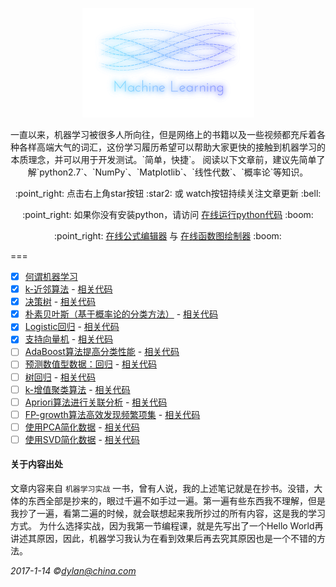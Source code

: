<p align="center">
      <img src="imgs/logo.png" width="275px" height="175px" />
</p>
<p align="center">
一直以来，机器学习被很多人所向往，但是网络上的书籍以及一些视频都充斥着各种各样高端大气的词汇，这份学习履历希望可以帮助大家更快的接触到机器学习的本质理念，并可以用于开发测试。`简单，快捷`。
阅读以下文章前，建议先简单了解`python2.7`、`NumPy`、`Matplotlib`、`线性代数`、`概率论`等知识。
</p>

<p align="center">
:point_right: 点击右上角star按钮 :star2: 或 watch按钮持续关注文章更新 :bell:
</p>

<p align="center">
:point_right: 如果你没有安装python，请访问 <a href="https://www.tutorialspoint.com/execute_python_online.php">在线运行python代码</a> :boom:
</p>

<p align="center">
:point_right: <a href="http://www.hostmath.com">在线公式编辑器</a> 与 <a href="https://www.desmos.com">在线函数图绘制器</a> :boom:
</p>

===

- [x] [何谓机器学习](posts/about.md)
- [x] [k-近邻算法](posts/kNN.md)
      - [相关代码](k-algorithm/kNN.py)
- [x] [决策树](posts/tree.md)
      - [相关代码](a-trees/trees.py)
- [x] [朴素贝叶斯（基于概率论的分类方法）](posts/bayes.md)
      - [相关代码](bayes/bayes.py)
- [x] [Logistic回归](posts/logistic.md)
      - [相关代码](logistic/logRegres.py)
- [x] [支持向量机](posts/svm.md)
      - [相关代码](svm/svmMLiA.py)
- [ ] [AdaBoost算法提高分类性能]()
      - [相关代码]()
- [ ] [预测数值型数据：回归]()
      - [相关代码]()
- [ ] [树回归]()
      - [相关代码]()
- [ ] [k-增值聚类算法]()
      - [相关代码]()
- [ ] [Apriori算法进行关联分析]()
      - [相关代码]()
- [ ] [FP-growth算法高效发现频繁项集]()
      - [相关代码]()
- [ ] [使用PCA简化数据]()
      - [相关代码]()
- [ ] [使用SVD简化数据]()
      - [相关代码]()

#### 关于内容出处

文章内容来自 `机器学习实战` 一书，曾有人说，我的上述笔记就是在抄书。没错，大体的东西全部是抄来的，眼过千遍不如手过一遍。第一遍有些东西我不理解，但是我抄了一遍，看第二遍的时候，就会联想起来我所抄过的所有内容，这是我的学习方式。
为什么选择实战，因为我第一节编程课，就是先写出了一个Hello World再讲述其原因，因此，机器学习我认为在看到效果后再去究其原因也是一个不错的方法。

*2017-1-14 ©dylan@china.com*